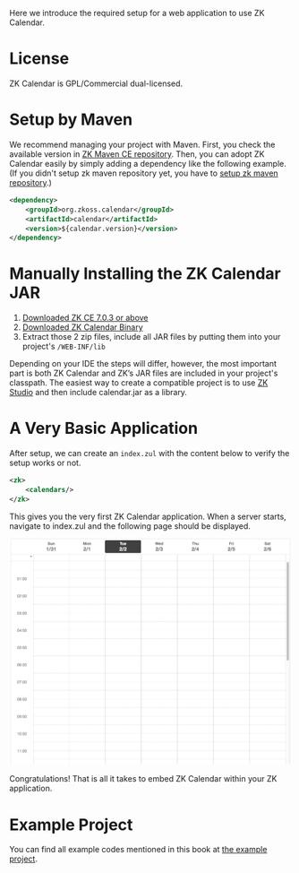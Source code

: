 Here we introduce the required setup for a web application to use ZK
Calendar.

# License

ZK Calendar is GPL/Commercial dual-licensed.

# Setup by Maven

We recommend managing your project with Maven. First, you check the
available version in [ZK Maven CE repository](https://mavensync.zkoss.org/maven2/org/zkoss/calendar/calendar/).
Then, you can adopt ZK Calendar easily by simply adding a dependency
like the following example. (If you didn't setup zk maven repository
yet, you have to [ setup zk maven repository]({{site.baseurl}}/zk_installation_guide/maven_setup).)

```xml
<dependency>
    <groupId>org.zkoss.calendar</groupId>
    <artifactId>calendar</artifactId>
    <version>${calendar.version}</version>
</dependency>
```

# Manually Installing the ZK Calendar JAR

1.  [Downloaded ZK CE 7.0.3 or above](http://www.zkoss.org/download/zk.dsp)
2.  [Downloaded ZK Calendar Binary](http://www.zkoss.org/download/zkcalendar.dsp)
3.  Extract those 2 zip files, include all JAR files by putting them
    into your project's `/WEB-INF/lib`

Depending on your IDE the steps will differ, however, the most important
part is both ZK Calendar and ZK’s JAR files are included in your
project's classpath. The easiest way to create a compatible project is
to use [ZK Studio](http://www.zkoss.org/download/zkstudio.dsp) and then
include calendar.jar as a library.

# A Very Basic Application

After setup, we can create an `index.zul` with the content below to
verify the setup works or not.

```xml
<zk>
    <calendars/>
</zk>
```

This gives you the very first ZK Calendar application. When a server
starts, navigate to index.zul and the following page should be
displayed.

![](/zk_calendar_essentials/images/ZKCalEss_Simple_calendar_application.png)

Congratulations! That is all it takes to embed ZK Calendar within your
ZK application.

# Example Project

You can find all example codes mentioned in this book at [the example project](https://github.com/zkoss/zkcalendar/tree/master/essentials).
